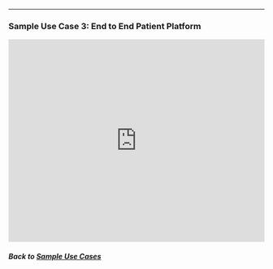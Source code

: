 ---
### Sample Use Case 3: End to End Patient Platform

<embed src="https://docs.google.com/viewer?url=https://github.com/data2health/CTS-Personas/raw/master/docs/assets/UseCase3_BuildSoftwareTeam.pdf&embedded=true" style="width:100%; height:400px;" frameborder="0" />

##### Back to [Sample Use Cases](index.md)
